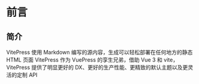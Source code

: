 # 前言
<!--  更新: 2024/9/7  字数: 308 字  时长: 2 分钟 -->

## 简介
VitePress 使用 Markdown 编写的源内容，生成可以轻松部署在任何地方的静态 HTML 页面
VitePress 作为 VuePress 的孪生兄弟，借助 Vue 3 和 vite，VitePress 提供了明显更好的 DX、更好的生产性能、更精致的默认主题以及更灵活的定制 API